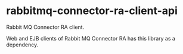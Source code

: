 # rabbitmq-connector-ra-client-api

Rabbit MQ Connector RA client.  

Web and EJB clients of Rabbit MQ Connector RA has this library as a dependency.
